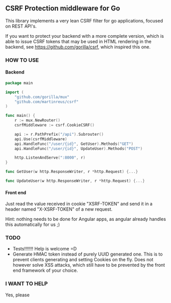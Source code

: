 ## CSRF Protection middleware for Go

This library implements a very lean CSRF filter for go applications, focused on REST API's.

If you want to protect your backend with a more complete version, which is able to issue CSRF tokens that may be used in HTML rendering in the backend, see https://github.com/gorilla/csrf, which inspired this one. 

### HOW TO USE
#### Backend

```go
package main

import (
    "github.com/gorilla/mux"
    "github.com/martinreus/csrf"
)

func main() {
    r := mux.NewRouter()
    csrfMiddleware := csrf.CookieCSRF()

    api := r.PathPrefix("/api").Subrouter()
    api.Use(csrfMiddleware)
    api.HandleFunc("/user/{id}", GetUser).Methods("GET")
    api.HandleFunc("/user/{id}", UpdateUser).Methods("POST")

    http.ListenAndServe(":8000", r)
}

func GetUser(w http.ResponseWriter, r *http.Request) {...}

func UpdateUser(w http.ResponseWriter, r *http.Request) {...}
```

#### Front end
Just read the value received in cookie "XSRF-TOKEN" and send it in a header named "X-XSRF-TOKEN" of a new request.

Hint: nothing needs to be done for Angular apps, as angular already handles this automatically for us ;)

### TODO

- Tests!!!!!!! Help is welcome =D
- Generate HMAC token instead of purely UUID generated one. This is to prevent clients generating and setting Cookies on the fly. Does not however solve XSS attacks, which still have to be prevented by the front end framework of your choice.

### I WANT TO HELP
Yes, please

